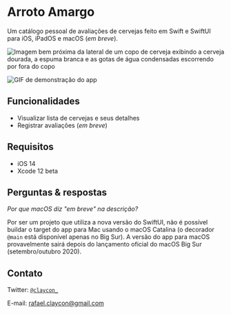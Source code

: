 # Arroto Amargo
Um catálogo pessoal de avaliações de cervejas feito em Swift e SwiftUI para iOS, iPadOS e macOS (*em breve*).

![Imagem bem próxima da lateral de um copo de cerveja exibindo a cerveja dourada, a espuma branca e as gotas de água condensadas escorrendo por fora do copo](Imagens/timothy-dykes-Lq1rOaigDoY-unsplash.jpg)

![GIF de demonstração do app](Imagens/app_demo.gif)

## Funcionalidades

- Visualizar lista de cervejas e seus detalhes
- Registrar avaliações (*em breve*)

## Requisitos

- iOS 14
- Xcode 12 beta

## Perguntas & respostas

*Por que macOS diz "em breve" na descrição?*

Por ser um projeto que utiliza a nova versão do SwiftUI, não é possível buildar o target do app para Mac usando o macOS Catalina (o decorador `@main` está disponível apenas no Big Sur). A versão do app para macOS provavelmente sairá depois do lançamento oficial do macOS Big Sur (setembro/outubro 2020).

## Contato

Twitter: <a href="http://twitter.com/claycon_" target="_blank">`@claycon_`</a>

E-mail: rafael.claycon@gmail.com
